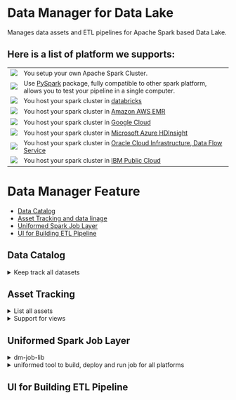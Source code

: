 # Data Manager for Data Lake

Manages data assets and ETL pipelines for Apache Spark based Data Lake.

## Here is a list of platform we supports:
<table>
    <tr>
        <td>
            <img
                src="https://upload.wikimedia.org/wikipedia/commons/thumb/f/f3/Apache_Spark_logo.svg/1200px-Apache_Spark_logo.svg.png"
                width="120px"
            />
        </td>
        <td>You setup your own Apache Spark Cluster.</td>
    </tr>
    <tr>
        <td>
            <img src="https://miro.medium.com/max/700/1*qgkjkj6BLVS1uD4mw_sTEg.png" width="120px" />
        </td>
        <td>
            Use <a href="https://pypi.org/project/pyspark/">PySpark</a> package, fully compatible to other spark platform, allows you to test your pipeline in a single computer.
        </td>
    </tr>
    <tr>
        <td>
            <img src="https://databricks.com/wp-content/uploads/2019/02/databricks-generic-tile.png" width="120px">
        </td>
        <td>You host your spark cluster in <a href="https://databricks.com/">databricks</a></td>
    </tr>
    <tr>
        <td>
            <img
                src="https://blog.ippon.tech/content/images/2019/06/emrlogogo.png"
                width="120px"
            />
        </td>
        <td>You host your spark cluster in <a href="https://aws.amazon.com/emr/">Amazon AWS EMR</a></td>
    </tr>
    <tr>
        <td>
            <img
                src="https://d15shllkswkct0.cloudfront.net/wp-content/blogs.dir/1/files/2020/07/100-768x402.jpeg"
                width="120px"
            />
        </td>
        <td>You host your spark cluster in <a href="https://cloud.google.com/dataproc">Google Cloud</a></td>
    </tr>
    <tr>
        <td>
            <img
                src="https://apifriends.com/wp-content/uploads/2018/05/HDInsightsDetails.png"
                width="120px"
            />
        </td>
        <td>You host your spark cluster in <a href="https://azure.microsoft.com/en-us/services/hdinsight/">Microsoft Azure HDInsight</a></td>
    </tr>
    <tr>
        <td>
            <img
                src="https://cdn.app.compendium.com/uploads/user/e7c690e8-6ff9-102a-ac6d-e4aebca50425/d3598759-8045-4b7f-9619-0fed901a9e0b/File/a35b11e3f02caf5d5080e48167cf320c/1_xtt86qweroeeldhjroaaaq.png"
                width="120px"
            />
        </td>
        <td>
            You host your spark cluster in <a href="https://www.oracle.com/big-data/data-flow/">Oracle Cloud Infrastructure, Data Flow Service</a>
        </td>
    </tr>
    <tr>
        <td>
            <img
                src="https://upload.wikimedia.org/wikipedia/commons/2/24/IBM_Cloud_logo.png"
                width="120px"
            />
        </td>
        <td>You host your spark cluster in <a href="https://www.ibm.com/products/big-data-and-analytics">IBM Public Cloud</a></td>
    </tr>
</table>

# Data Manager Feature

* [Data Catalog](#Data-Catalog)
* [Asset Tracking and data linage](#Asset-Tracking-and-data-linage)
* [Uniformed Spark Job Layer](#Uniformed-Spark-Job-Layer)
* [UI for Building ETL Pipeline](#UI-for-Building-ETL-Pipeline)

## Data Catalog

<details>
<summary>Keep track all datasets</summary>

* List all datasets
* Choose a dataset, you can view the schema of it.

Screenshot for list datasets:
<img src="docs/images/list_datasets.png" />

Screenshot for show schema of a dataset:
<img src="docs/images/show_schema.png" />
</details>


## Asset Tracking

<details>
<summary>List all assets</summary>
Data Manage can show you all the asset of a dataset.

<img src="docs/images/list_assets.png" />
</details>

<details>
<summary>Support for views</summary>
"asset" can be materized file, such as parquet, json or csv file, "asset" can also be a "view", which through a "loader", you can get the dataframe as well.
In this example, the asset tradings:1.0:1:/2020-11-20 is a view, it unions 2 other assets
<img src="docs/images/asset_as_view.png" />
</details>


## Uniformed Spark Job Layer

<details>
<summary>dm-job-lib</summary>

Through [dm-job-lib](client/dm-job-lib), user's application can load asset, write asset, and register asset.

* Application using dm-job-lib to load, write assets are decoupled from specific cloud provider and can migrate to other platform easily.
* Application using dm-job-lib can be tested using PySPark with small scale of data easily.
</details>

<details>
<summary>uniformed tool to build, deploy and run job for all platforms</summary>

Please checkout [data-appls]
</details>

## UI for Building ETL Pipeline
